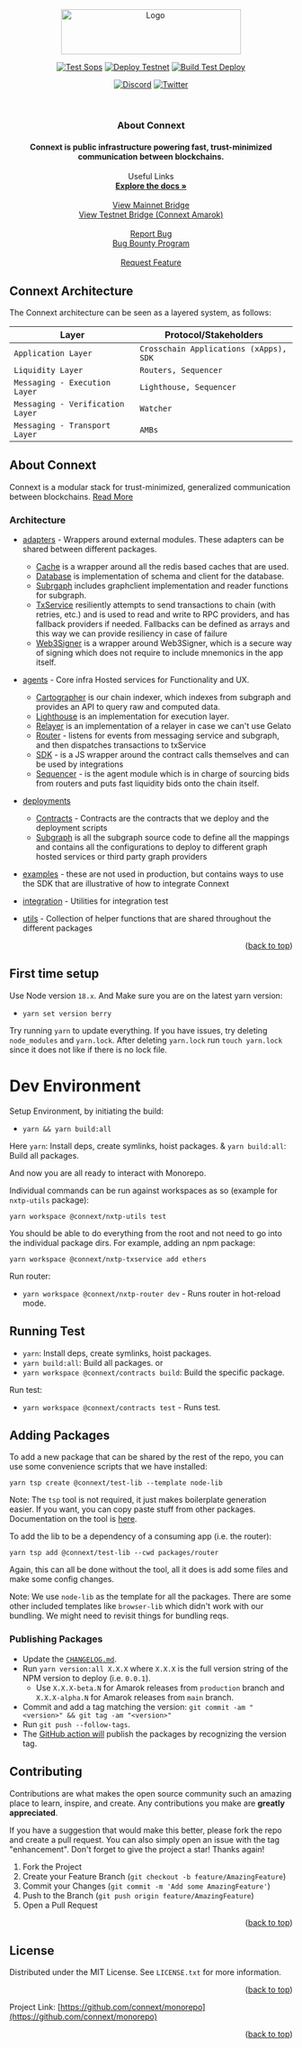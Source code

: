 <div align="center">
  <!-- PROJECT LOGO -->
  <a href="https://github.com/connext/monorepo">
    <img src="https://github.com/connext/brand/blob/main/connext__Logo__BlackText_MultiColor.png?raw=true" alt="Logo" width="320" height="80">
  </a>

[![Test Sops][sops-shield]][sops-url] [![Deploy Testnet][deploy-testnet-shield]][deploy-testnet-url] [![Build Test Deploy][build-test-deploy-shield]][build-test-deploy-url]

[![Discord][discord-shield]][discord-url] [![Twitter][twitter-shield]][twitter-url]

  <br />

  <h3 align="center">About Connext</h3>
  <h4 align="center">Connext is public infrastructure powering fast, trust-minimized communication between blockchains.</h4>

  <p align="center">
    Useful Links
    <br />
    <a href="https://docs.connext.network"><strong>Explore the docs »</strong></a>
    <br />
    <br />
    <a href="https://bridge.connext.network/">View Mainnet Bridge</a>
    <br />
    <a href="https://testnet.bridge.connext.network/">View Testnet Bridge (Connext Amarok)</a>
    <br />
    <br />
    <a href="https://github.com/connext/monorepo/issues">Report Bug</a>
    <br />
    <a href="https://immunefi.com/bounty/connext/">Bug Bounty Program</a>
    <br />
    <br />
    <a href="https://github.com/connext/monorepo/issues">Request Feature</a>
  </p>
</div>

<!-- TABLE OF CONTENTS
<details>
  <summary>Table of Contents</summary>
  <ol>
    <li>
      <a href="#about-connext">About Connext </a>
       <ul>
        <li><a href="#built-with">Architecture</a></li>
      </ul>
    </li>
    <li>
      <a href="#getting-started">Getting Started</a>
      <ul>
        <li><a href="#prerequisites">Prerequisites</a></li>
        <li><a href="#installation">Installation</a></li>
      </ul>
    </li>
    <li><a href="#contributing">Contributing</a></li>
    <li><a href="#license">License</a></li>
    <li><a href="#contact">Contact</a></li>
    <li><a href="#acknowledgments">Acknowledgments</a></li>
  </ol>
</details> -->

<!-- ABOUT THE PROJECT -->

## Connext Architecture

The Connext architecture can be seen as a layered system, as follows:

| Layer                            | Protocol/Stakeholders                  |
| -------------------------------- | -------------------------------------- |
| `Application Layer`              | `Crosschain Applications (xApps), SDK` |
| `Liquidity Layer`                | `Routers, Sequencer`                   |
| `Messaging - Execution Layer`    | `Lighthouse, Sequencer`                |
| `Messaging - Verification Layer` | `Watcher`                              |
| `Messaging - Transport Layer`    | `AMBs`                                 |

## About Connext

Connext is a modular stack for trust-minimized, generalized communication between blockchains. [Read More](https://docs.connext.network/core-concepts/understanding-connext)

### Architecture

- [adapters](https://github.com/connext/monorepo/tree/main/packages/adapters) - Wrappers around external modules. These adapters can be shared between different packages.

  - [Cache](https://github.com/connext/monorepo/tree/main/packages/adapters/cache) is a wrapper around all the redis based caches that are used.
  - [Database](https://github.com/connext/monorepo/tree/main/packages/adapters/database) is implementation of schema and client for the database.
  - [Subrgaph](https://github.com/connext/monorepo/tree/main/packages/adapters/subgraph) includes graphclient implementation and reader functions for subgraph.
  - [TxService](https://github.com/connext/monorepo/tree/main/packages/adapters/txservice) resiliently attempts to send transactions to chain (with retries, etc.) and is used to read and write to RPC providers, and has fallback providers if needed. Fallbacks can be defined as arrays and this way we can provide resiliency in case of failure
  - [Web3Signer](https://github.com/connext/monorepo/tree/main/packages/adapters/web3signer) is a wrapper around Web3Signer, which is a secure way of signing which does not require to include mnemonics in the app itself.

- [agents](https://github.com/connext/monorepo/tree/main/packages/agents) - Core infra Hosted services for Functionality and UX.

  - [Cartographer](https://github.com/connext/monorepo/tree/main/packages/agents/cartographer) is our chain indexer, which indexes from subgraph and provides an API to query raw and computed data.
  - [Lighthouse](https://github.com/connext/monorepo/tree/main/packages/agents/lighthouse) is an implementation for execution layer.
  - [Relayer](https://github.com/connext/monorepo/tree/main/packages/agents/relayer) is an implementation of a relayer in case we can't use Gelato
  - [Router](https://github.com/connext/monorepo/tree/main/packages/router) - listens for events from messaging service and subgraph, and then dispatches transactions to txService
  - [SDK](https://github.com/connext/monorepo/tree/main/packages/agents/sdk) - is a JS wrapper around the contract calls themselves and can be used by integrations
  - [Sequencer](https://github.com/connext/monorepo/tree/main/packages/agents/sequencer) - is the agent module which is in charge of sourcing bids from routers and puts fast liquidity bids onto the chain itself.

- [deployments](https://github.com/connext/monorepo/tree/main/packages/deployments)

  - [Contracts](https://github.com/connext/monorepo/tree/main/packages/deployments/contracts) - Contracts are the contracts that we deploy and the deployment scripts
  - [Subgraph](https://github.com/connext/monorepo/tree/main/packages/deployments/subgraph) is all the subgraph source code to define all the mappings and contains all the configurations to deploy to different graph hosted services or third party graph providers

- [examples](https://github.com/connext/monorepo/tree/main/packages/examples) - these are not used in production, but contains ways to use the SDK that are illustrative of how to integrate Connext
- [integration](https://github.com/connext/monorepo/tree/main/packages/integration) - Utilities for integration test
- [utils](https://github.com/connext/monorepo/tree/main/packages/utils) - Collection of helper functions that are shared throughout the different packages

<p align="right">(<a href="#top">back to top</a>)</p>

## First time setup

Use Node version `18.x`.
And Make sure you are on the latest yarn version:

- `yarn set version berry`

Try running `yarn` to update everything. If you have issues, try deleting `node_modules` and `yarn.lock`. After deleting `yarn.lock` run `touch yarn.lock` since it does not like if there is no lock file.

# Dev Environment

Setup Environment, by initiating the build:

- `yarn && yarn build:all`

Here `yarn`: Install deps, create symlinks, hoist packages. & `yarn build:all`: Build all packages.

And now you are all ready to interact with Monorepo.

Individual commands can be run against workspaces as so (example for `nxtp-utils` package):

`yarn workspace @connext/nxtp-utils test`

You should be able to do everything from the root and not need to go into the individual package dirs. For example, adding an npm package:

`yarn workspace @connext/nxtp-txservice add ethers`

Run router:

- `yarn workspace @connext/nxtp-router dev` - Runs router in hot-reload mode.

## Running Test

- `yarn`: Install deps, create symlinks, hoist packages.
- `yarn build:all`: Build all packages.
  or
- `yarn workspace @connext/contracts build`: Build the specific package.

Run test:

- `yarn workspace @connext/contracts test` - Runs test.

## Adding Packages

To add a new package that can be shared by the rest of the repo, you can use some convenience scripts that we have installed:

`yarn tsp create @connext/test-lib --template node-lib`

Note: The `tsp` tool is not required, it just makes boilerplate generation easier. If you want, you can copy paste stuff from other packages. Documentation on the tool is [here](https://github.com/jtbennett/create-ts-project/blob/main/docs/tsp-commands.md).

To add the lib to be a dependency of a consuming app (i.e. the router):

`yarn tsp add @connext/test-lib --cwd packages/router`

Again, this can all be done without the tool, all it does is add some files and make some config changes.

Note: We use `node-lib` as the template for all the packages. There are some other included templates like `browser-lib` which didn't work with our bundling. We might need to revisit things for bundling reqs.

### Publishing Packages

- Update the [`CHANGELOG.md`](./CHANGELOG.md).
- Run `yarn version:all X.X.X` where `X.X.X` is the full version string of the NPM version to deploy (i.e. `0.0.1`).
  - Use `X.X.X-beta.N` for Amarok releases from `production` branch and `X.X.X-alpha.N` for Amarok releases from `main` branch.
- Commit and add a tag matching the version: `git commit -am "<version>" && git tag -am "<version>"`
- Run `git push --follow-tags`.
- The [GitHub action will](./.github/workflows/build-docker-image-and-verify.yml) publish the packages by recognizing the version tag.

<!-- CONTRIBUTING -->

## Contributing

Contributions are what makes the open source community such an amazing place to learn, inspire, and create. Any contributions you make are **greatly appreciated**.

If you have a suggestion that would make this better, please fork the repo and create a pull request. You can also simply open an issue with the tag "enhancement".
Don't forget to give the project a star! Thanks again!

1. Fork the Project
2. Create your Feature Branch (`git checkout -b feature/AmazingFeature`)
3. Commit your Changes (`git commit -m 'Add some AmazingFeature'`)
4. Push to the Branch (`git push origin feature/AmazingFeature`)
5. Open a Pull Request

<p align="right">(<a href="#top">back to top</a>)</p>

<!-- LICENSE -->

## License

Distributed under the MIT License. See `LICENSE.txt` for more information.

<p align="right">(<a href="#top">back to top</a>)</p>

Project Link: [https://github.com/connext/monorepo](https://github.com/connext/monorepo)

<p align="right">(<a href="#top">back to top</a>)</p>

<!-- MARKDOWN LINKS & IMAGES -->
<!-- https://www.markdownguide.org/basic-syntax/#reference-style-links -->

[sops-shield]: https://github.com/connext/monorepo/actions/workflows/test-sops.yaml/badge.svg
[sops-url]: https://github.com/connext/monorepo/actions/workflows/test-sops.yaml
[deploy-testnet-shield]: https://github.com/connext/monorepo/actions/workflows/deploy-testnet.yaml/badge.svg
[deploy-testnet-url]: https://github.com/connext/monorepo/actions/workflows/deploy-testnet.yaml
[build-test-deploy-shield]: https://github.com/connext/monorepo/actions/workflows/build-test-deploy.yml/badge.svg
[build-test-deploy-url]: https://github.com/connext/monorepo/actions/workflows/build-test-deploy.yml
[discord-shield]: https://img.shields.io/discord/454734546869551114?&logo=discord
[discord-url]: https://discord.gg/m93Sqf4
[twitter-shield]: https://img.shields.io/twitter/follow/ConnextNetwork?style=social
[twitter-url]: https://twitter.com/ConnextNetwork
